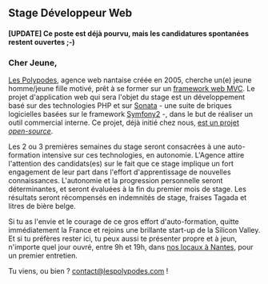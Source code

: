 ## Stage Développeur Web

#### [UPDATE] Ce poste est déjà pourvu, mais les candidatures spontanées restent ouvertes ;-)

### Cher Jeune,

[Les Polypodes](http://www.lespolypodes.com), agence web nantaise créée en 2005, cherche un(e) jeune homme/jeune fille motivé, prêt à se former sur un [framework web MVC](http://en.wikipedia.org/wiki/Web_application_framework). Le projet d'application web qui sera l'objet du stage est un développement basé sur des technologies PHP et sur [Sonata](http://sonata-project.org) - une suite de briques logicielles basées sur le framework [Symfony2](http://symfony.com) -, dans le but de réaliser un outil commercial interne. Ce projet, déjà initié chez nous, [est un projet _open-source_](https://github.com/polypodes/ReferencesEngine).

Les 2 ou 3 premières semaines du stage seront consacrées à une auto-formation intensive sur ces technologies, en autonomie. L'Agence attire l'attention des candidats(es) sur le fait que ce stage implique un fort engagement de leur part dans l'effort d'apprentissage de nouvelles connaissances. L'autonomie et la progression personnelle seront déterminantes, et seront évaluées à la fin du premier mois de stage. Les résultats seront récompensés en indemnités de stage, fraises Tagada et litres de bière belge.

Si tu as l'envie et le courage de ce gros effort d'auto-formation, quitte immédiatement la France et rejoins une brillante start-up de la Silicon Valley. Et si tu préfères rester ici, tu peux aussi te présenter propre et à jeun, n'importe quel jour ouvré, entre 9h et 19h, dans [nos locaux à Nantes](https://www.google.fr/maps/preview?ie=UTF-8&q=les+polypodes+nantes&fb=1&gl=fr&hq=les+polypodes+nantes&cid=10922586075830765803&ei=1KwyU9KgLcaShgeZioDIBA&sqi=2&ved=0CDsQrwswAA), pour un premier entretien.

Tu viens, ou bien ? contact@lespolypodes.com !
